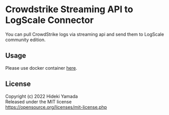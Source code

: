 # Crowdstrike Streaming API to LogScale Connector

You can pull CrowdStrike logs via streaming api and send them to LogScale community edition.

## Usage
Please use docker container [here](https://hub.docker.com/r/prex55/cs-stream-logscale-connector).

## License
Copyright (c) 2022 Hideki Yamada  
Released under the MIT license  
https://opensource.org/licenses/mit-license.php
